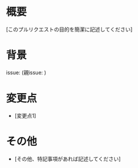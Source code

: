 # 概要
[このプルリクエストの目的を簡潔に記述してください]

# 背景
issue: (親issue: )

# 変更点
- [変更点1]

# その他
- [その他、特記事項があれば記述してください]